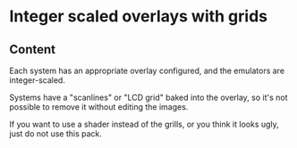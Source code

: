 # Integer scaled overlays with grids

## Content

Each system has an appropriate overlay configured, and the emulators are integer-scaled.

Systems have a "scanlines" or "LCD grid" baked into the overlay, so it's not possible to remove it without editing the images.

If you want to use a shader instead of the grills, or you think it looks ugly, just do not use this pack.
